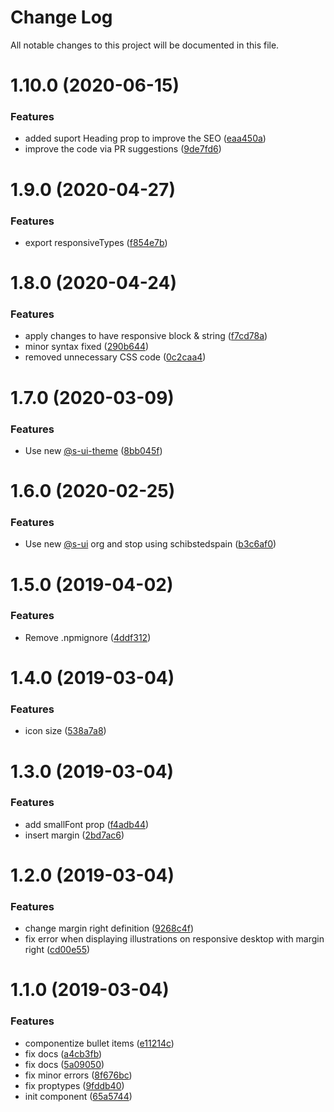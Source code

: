 # Change Log

All notable changes to this project will be documented in this file.

# 1.10.0 (2020-06-15)


### Features

* added suport Heading prop to improve the SEO ([eaa450a](https://github.com/SUI-Components/schibsted-spain-components/commit/eaa450add60aaaa63abc1d7ea6c482311bbd0dbf))
* improve the code via PR suggestions ([9de7fd6](https://github.com/SUI-Components/schibsted-spain-components/commit/9de7fd63b97a5c0ed2ca0aef9c2d802fbe1da592))



# 1.9.0 (2020-04-27)


### Features

* export responsiveTypes ([f854e7b](https://github.com/SUI-Components/schibsted-spain-components/commit/f854e7bb76610171cb53874e1baf6074b07f52f8))



# 1.8.0 (2020-04-24)


### Features

* apply changes to have responsive block & string ([f7cd78a](https://github.com/SUI-Components/schibsted-spain-components/commit/f7cd78aa0bfd171558a83b4a872aef1bc4a52c5f))
* minor syntax fixed ([290b644](https://github.com/SUI-Components/schibsted-spain-components/commit/290b6440c903d1c5356b4fcbb6792e4fa012ea78))
* removed unnecessary CSS code ([0c2caa4](https://github.com/SUI-Components/schibsted-spain-components/commit/0c2caa4fcfaea05d44b06ea23d7171eb91a8cbe5))



# 1.7.0 (2020-03-09)


### Features

* Use new [@s-ui-theme](https://github.com/s-ui-theme) ([8bb045f](https://github.com/SUI-Components/schibsted-spain-components/commit/8bb045f0be97938aada40e9497da376cb33addfb))



# 1.6.0 (2020-02-25)


### Features

* Use new [@s-ui](https://github.com/s-ui) org and stop using schibstedspain ([b3c6af0](https://github.com/SUI-Components/schibsted-spain-components/commit/b3c6af012695f370721b6f8fe7124e9684ec6f88))



# 1.5.0 (2019-04-02)


### Features

* Remove .npmignore ([4ddf312](https://github.com/SUI-Components/schibsted-spain-components/commit/4ddf312d2e98cb328daf4db59f204d0fca7a7241))



# 1.4.0 (2019-03-04)


### Features

* icon size ([538a7a8](https://github.com/SUI-Components/schibsted-spain-components/commit/538a7a859ad0f4ef4e54cd13697b5c9d7d63b30b))



# 1.3.0 (2019-03-04)


### Features

* add smallFont prop ([f4adb44](https://github.com/SUI-Components/schibsted-spain-components/commit/f4adb445b4a8a6b3edec13d407973c4bd5053ee1))
* insert margin ([2bd7ac6](https://github.com/SUI-Components/schibsted-spain-components/commit/2bd7ac606ff7624070563afd8c443aed015e2a7d))



# 1.2.0 (2019-03-04)


### Features

* change margin right definition ([9268c4f](https://github.com/SUI-Components/schibsted-spain-components/commit/9268c4f8975c3046661ba8c0cafa427fd16c26db))
* fix error when displaying illustrations on responsive desktop with margin right ([cd00e55](https://github.com/SUI-Components/schibsted-spain-components/commit/cd00e559a058f42508c73f4f4895210514af1ef9))



# 1.1.0 (2019-03-04)


### Features

* componentize bullet items ([e11214c](https://github.com/SUI-Components/schibsted-spain-components/commit/e11214c9123f773db14b97e6c9dac22f786ffbe6))
* fix docs ([a4cb3fb](https://github.com/SUI-Components/schibsted-spain-components/commit/a4cb3fb94653daf22f49383826deb2dfc3e2c9d1))
* fix docs ([5a09050](https://github.com/SUI-Components/schibsted-spain-components/commit/5a0905058eaffab4c42267e7ba12225363de7299))
* fix minor errors ([8f676bc](https://github.com/SUI-Components/schibsted-spain-components/commit/8f676bc0b7564dda0afb40ba36e0cccc57e1e522))
* fix proptypes ([9fddb40](https://github.com/SUI-Components/schibsted-spain-components/commit/9fddb40e2cde200c69e11ced4c5730765af2ff13))
* init component ([65a5744](https://github.com/SUI-Components/schibsted-spain-components/commit/65a57442c7b46029b6917a564bd3be997a34b66d))



